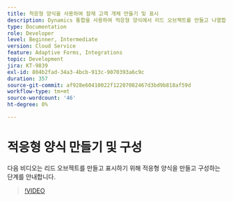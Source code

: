 ```yaml
---
title: 적응형 양식을 사용하여 잠재 고객 개체 만들기 및 표시
description: Dynamics 통합을 사용하여 적응형 양식에서 리드 오브젝트를 만들고 나열합니다.
type: Documentation
role: Developer
level: Beginner, Intermediate
version: Cloud Service
feature: Adaptive Forms, Integrations
topic: Development
jira: KT-9839
exl-id: 804b2fad-34a3-4bcb-913c-9070393a6c9c
duration: 357
source-git-commit: af928e60410022f12207082467d3bd9b818af59d
workflow-type: tm+mt
source-wordcount: '46'
ht-degree: 0%

---
```


# 적응형 양식 만들기 및 구성


다음 비디오는 리드 오브젝트를 만들고 표시하기 위해 적응형 양식을 만들고 구성하는 단계를 안내합니다.

>[!VIDEO](https://video.tv.adobe.com/v/340791?quality=12&learn=on)
